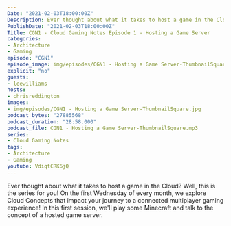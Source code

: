 ```yaml
---
Date: "2021-02-03T18:00:00Z"
Description: Ever thought about what it takes to host a game in the Cloud? Well, this is the series for you! On the first Wednesday of every month, we explore Cloud Concepts that impact your journey to a connected multiplayer gaming experience! In this first session, we'll play some Minecraft and talk to the concept of a hosted game server.
PublishDate: "2021-02-03T18:00:00Z"
Title: CGN1 - Cloud Gaming Notes Episode 1 - Hosting a Game Server
categories:
- Architecture
- Gaming
episode: "CGN1"
episode_image: img/episodes/CGN1 - Hosting a Game Server-ThumbnailSquare.jpg
explicit: "no"
guests:
- leewilliams
hosts:
- chrisreddington
images:
- img/episodes/CGN1 - Hosting a Game Server-ThumbnailSquare.jpg
podcast_bytes: "27885568"
podcast_duration: "28:58.000"
podcast_file: CGN1 - Hosting a Game Server-ThumbnailSquare.mp3
series:
- Cloud Gaming Notes
tags:
- Architecture
- Gaming
youtube: VdiqtCRK6jQ
---
```

Ever thought about what it takes to host a game in the Cloud? Well, this is the series for you! On the first Wednesday of every month, we explore Cloud Concepts that impact your journey to a connected multiplayer gaming experience! In this first session, we'll play some Minecraft and talk to the concept of a hosted game server.
